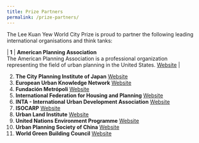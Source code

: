 ```yaml
---
title: Prize Partners
permalink: /prize-partners/
---
```


The Lee Kuan Yew World City Prize is proud to partner the following leading international organisations and think tanks: 

| **1** | **American Planning Association** <br> The American Planning Association is a professional organization representing the field of urban planning in the United States. [Website](http://www.planning.org) |

2. **The City Planning Institute of Japan** [Website](http://https://www.cpij.or.jp/eng/)
3. **European Urban Knowledge Network** [Website](http://www.eukn.eu)
4. **Fundación Metrópoli** [Website](http://www.fundacion-metropoli.org)
5. **International Federation for Housing and Planning** [Website](https://www.ifhp.org/) 
6. **INTA - International Urban Development Association** [Website](https://inta-aivn.org/en/) 
7. **ISOCARP** [Website](https://isocarp.org/)
8. **Urban Land Institute** [Website](https://uli.org/)
9. **United Nations Environment Programme** [Website](https://www.unenvironment.org/) 
10. **Urban Planning Society of China** [Website](http://en.planning.org.cn/) 
11. **World Green Building Council** [Website](https://www.worldgbc.org/)
